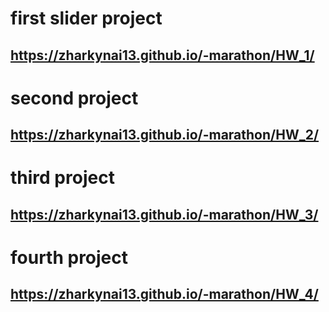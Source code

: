# first slider project
##   https://zharkynai13.github.io/-marathon/HW_1/

# second project
## https://zharkynai13.github.io/-marathon/HW_2/

# third project 
## https://zharkynai13.github.io/-marathon/HW_3/

# fourth project
## https://zharkynai13.github.io/-marathon/HW_4/